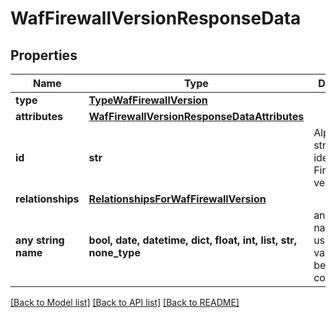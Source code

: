 # WafFirewallVersionResponseData


## Properties
Name | Type | Description | Notes
------------ | ------------- | ------------- | -------------
**type** | [**TypeWafFirewallVersion**](TypeWafFirewallVersion.md) |  | [optional] 
**attributes** | [**WafFirewallVersionResponseDataAttributes**](WafFirewallVersionResponseDataAttributes.md) |  | [optional] 
**id** | **str** | Alphanumeric string identifying a Firewall version. | [optional] [readonly] 
**relationships** | [**RelationshipsForWafFirewallVersion**](RelationshipsForWafFirewallVersion.md) |  | [optional] 
**any string name** | **bool, date, datetime, dict, float, int, list, str, none_type** | any string name can be used but the value must be the correct type | [optional]

[[Back to Model list]](../README.md#documentation-for-models) [[Back to API list]](../README.md#documentation-for-api-endpoints) [[Back to README]](../README.md)


